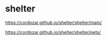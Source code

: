 # shelter

https://cordozar.github.io/shelter/shelter/main/

https://cordozar.github.io/shelter/shelter/pets/
